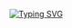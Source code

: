 [![Typing SVG](https://readme-typing-svg.demolab.com?font=Fira+Code&pause=1000&width=435&lines=Hello+everyone+I'm+a+software+engineer)](https://git.io/typing-svg)


